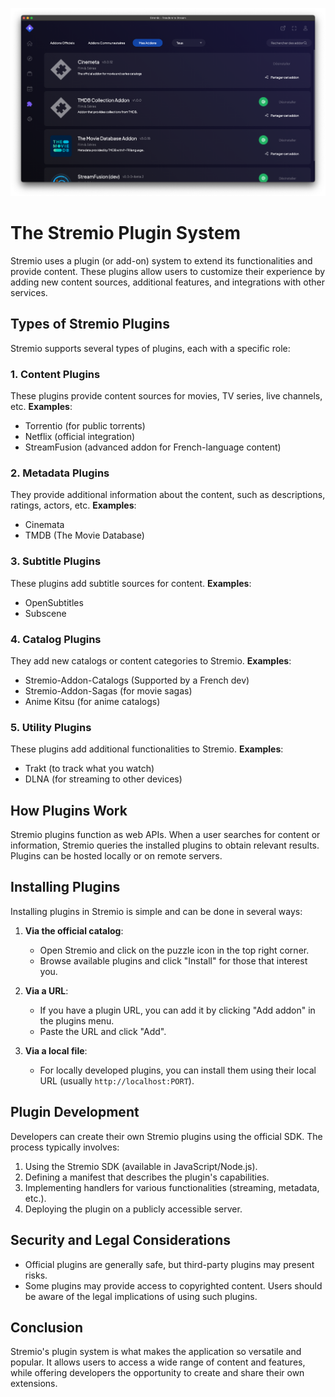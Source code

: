 ![!Stremio Addons](./images/image-1rqo9-24-09-2024.png)

# The Stremio Plugin System

Stremio uses a plugin (or add-on) system to extend its functionalities and provide content. These plugins allow users to customize their experience by adding new content sources, additional features, and integrations with other services.

## Types of Stremio Plugins

Stremio supports several types of plugins, each with a specific role:

### 1. Content Plugins
These plugins provide content sources for movies, TV series, live channels, etc.
**Examples**:

- Torrentio (for public torrents)
- Netflix (official integration)
- StreamFusion (advanced addon for French-language content)

### 2. Metadata Plugins
They provide additional information about the content, such as descriptions, ratings, actors, etc.
**Examples**:

- Cinemata
- TMDB (The Movie Database)

### 3. Subtitle Plugins
These plugins add subtitle sources for content.
**Examples**:

- OpenSubtitles
- Subscene

### 4. Catalog Plugins
They add new catalogs or content categories to Stremio.
**Examples**:

- Stremio-Addon-Catalogs (Supported by a French dev)
- Stremio-Addon-Sagas (for movie sagas)
- Anime Kitsu (for anime catalogs)

### 5. Utility Plugins
These plugins add additional functionalities to Stremio.
**Examples**:

- Trakt (to track what you watch)
- DLNA (for streaming to other devices)

## How Plugins Work

Stremio plugins function as web APIs. When a user searches for content or information, Stremio queries the installed plugins to obtain relevant results. Plugins can be hosted locally or on remote servers.

## Installing Plugins

Installing plugins in Stremio is simple and can be done in several ways:

1. **Via the official catalog**:
   - Open Stremio and click on the puzzle icon in the top right corner.
   - Browse available plugins and click "Install" for those that interest you.

2. **Via a URL**:
   - If you have a plugin URL, you can add it by clicking "Add addon" in the plugins menu.
   - Paste the URL and click "Add".

3. **Via a local file**:
   - For locally developed plugins, you can install them using their local URL (usually `http://localhost:PORT`).

## Plugin Development

Developers can create their own Stremio plugins using the official SDK. The process typically involves:

1. Using the Stremio SDK (available in JavaScript/Node.js).
2. Defining a manifest that describes the plugin's capabilities.
3. Implementing handlers for various functionalities (streaming, metadata, etc.).
4. Deploying the plugin on a publicly accessible server.

## Security and Legal Considerations

- Official plugins are generally safe, but third-party plugins may present risks.
- Some plugins may provide access to copyrighted content. Users should be aware of the legal implications of using such plugins.

## Conclusion

Stremio's plugin system is what makes the application so versatile and popular. It allows users to access a wide range of content and features, while offering developers the opportunity to create and share their own extensions.